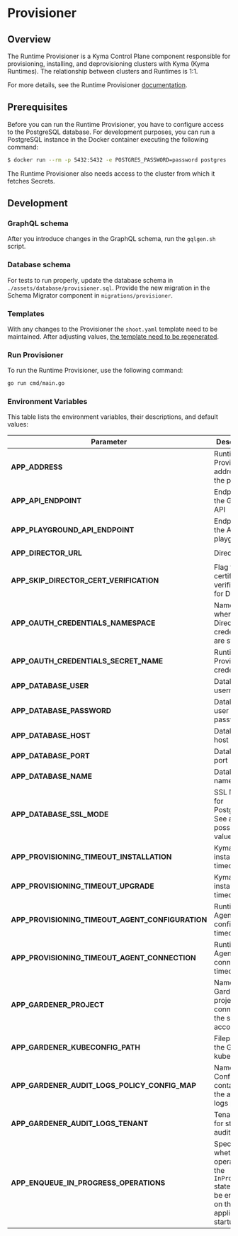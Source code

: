 # Provisioner

## Overview

The Runtime Provisioner is a Kyma Control Plane component responsible for provisioning, installing, and deprovisioning clusters with Kyma (Kyma Runtimes). The relationship between clusters and Runtimes is 1:1.

For more details, see the Runtime Provisioner [documentation](https://github.com/kyma-project/control-plane/tree/master/docs/provisioner).

## Prerequisites

Before you can run the Runtime Provisioner, you have to configure access to the PostgreSQL database. For development purposes, you can run a PostgreSQL instance in the Docker container executing the following command:

```bash
$ docker run --rm -p 5432:5432 -e POSTGRES_PASSWORD=password postgres
```

The Runtime Provisioner also needs access to the cluster from which it fetches Secrets.  

## Development

### GraphQL schema

After you introduce changes in the GraphQL schema, run the `gqlgen.sh` script.

### Database schema

For tests to run properly, update the database schema in `./assets/database/provisioner.sql`. Provide the new migration in the Schema Migrator component in `migrations/provisioner`.

### Templates

With any changes to the Provisioner the `shoot.yaml` template need to be maintained. After adjusting values, [the template need to be regenerated](./templates/README.md). 

### Run Provisioner

To run the Runtime Provisioner, use the following command:
```bash
go run cmd/main.go
```

### Environment Variables

This table lists the environment variables, their descriptions, and default values:


| Parameter | Description | Default value |
|-----------|-------------|---------------|
| **APP_ADDRESS** | Runtime Provisioner's address with the port | `127.0.0.1:3000` |
| **APP_API_ENDPOINT** | Endpoint for the GraphQL API | `/graphql` |
| **APP_PLAYGROUND_API_ENDPOINT** | Endpoint for the API playground | `/graphql` |
| **APP_DIRECTOR_URL** | Director URL | `https://compass-gateway-auth-oauth.kyma.local/director/graphql` |
| **APP_SKIP_DIRECTOR_CERT_VERIFICATION** | Flag to skip certificate verification for Director | `false` |
| **APP_OAUTH_CREDENTIALS_NAMESPACE** | Namespace where the Director credentials are stored | `kcp-system` |
| **APP_OAUTH_CREDENTIALS_SECRET_NAME** | Runtime Provisioner credentials | `kcp-provisioner-credentials` |
| **APP_DATABASE_USER** | Database username | `postgres` |
| **APP_DATABASE_PASSWORD** | Database user password | `password` |
| **APP_DATABASE_HOST** | Database host | `localhost` |
| **APP_DATABASE_PORT** | Database port | `5432` |
| **APP_DATABASE_NAME** | Database name | `provisioner` |
| **APP_DATABASE_SSL_MODE** | SSL Mode for PostgrSQL. See all the possible values [here](https://www.postgresql.org/docs/9.1/libpq-ssl.html)  | `disable`|
| **APP_PROVISIONING_TIMEOUT_INSTALLATION** | Kyma installation timeout | `60m`|
| **APP_PROVISIONING_TIMEOUT_UPGRADE** | Kyma installation timeout | `60m`|
| **APP_PROVISIONING_TIMEOUT_AGENT_CONFIGURATION** | Runtime Agent configuration timeout | `15m`|
| **APP_PROVISIONING_TIMEOUT_AGENT_CONNECTION** | Runtime Agent connection timeout | `15m`|
| **APP_GARDENER_PROJECT** | Name of the Gardener project connected to the service account  | `gardenerProject`|
| **APP_GARDENER_KUBECONFIG_PATH** | Filepath for the Gardener kubeconfig  | `./dev/kubeconfig.yaml`|
| **APP_GARDENER_AUDIT_LOGS_POLICY_CONFIG_MAP** | Name of the Config Map containing the audit logs policy  | **optional** |
| **APP_GARDENER_AUDIT_LOGS_TENANT** | Tenant used for storing audit logs  | **optional** |
| **APP_ENQUEUE_IN_PROGRESS_OPERATIONS** | Specifies whether operations in the `InProgress` state should be enqueued on the application startup | `true`|
